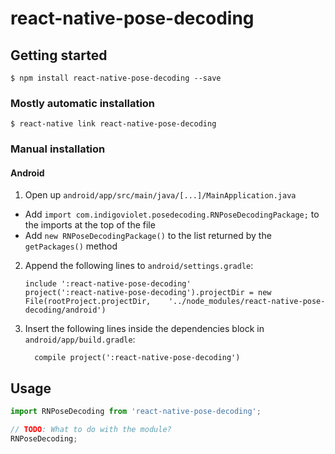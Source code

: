 # react-native-pose-decoding

## Getting started

`$ npm install react-native-pose-decoding --save`

### Mostly automatic installation

`$ react-native link react-native-pose-decoding`

### Manual installation


#### Android

1. Open up `android/app/src/main/java/[...]/MainApplication.java`
  - Add `import com.indigoviolet.posedecoding.RNPoseDecodingPackage;` to the imports at the top of the file
  - Add `new RNPoseDecodingPackage()` to the list returned by the `getPackages()` method
2. Append the following lines to `android/settings.gradle`:
  	```
  	include ':react-native-pose-decoding'
  	project(':react-native-pose-decoding').projectDir = new File(rootProject.projectDir, 	'../node_modules/react-native-pose-decoding/android')
  	```
3. Insert the following lines inside the dependencies block in `android/app/build.gradle`:
  	```
      compile project(':react-native-pose-decoding')
  	```


## Usage
```javascript
import RNPoseDecoding from 'react-native-pose-decoding';

// TODO: What to do with the module?
RNPoseDecoding;
```
